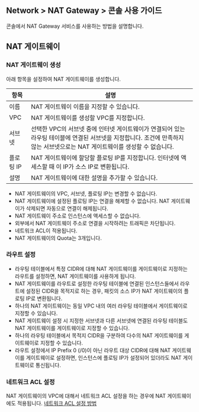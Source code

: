## Network > NAT Gateway > 콘솔 사용 가이드
콘솔에서 NAT Gateway 서비스를 사용하는 방법을 설명합니다.

## NAT 게이트웨이 

### NAT 게이트웨이 생성
아래 항목을 설정하여 NAT 게이트웨이를 생성합니다.

| 항목      | 설명                                                         |
| --------|------------------------------------------------------------ |
| 이름      | NAT 게이트웨이 이름을 지정할 수 있습니다. |
| VPC      | NAT 게이트웨이를 생성할 VPC를 지정합니다. |
| 서브넷     | 선택한 VPC의 서브넷 중에 인터넷 게이트웨이가 연결되어 있는 라우팅 테이블에 연결된 서브넷을 지정합니다. 조건에 만족하지 않는 서브넷으로는 NAT 게이트웨이를 생성할 수 없습니다.  |
| 플로팅 IP  | NAT 게이트웨이에 할당할 플로팅 IP를 지정합니다. 인터넷에 액세스할 때 이 IP가 소스 IP로 변환됩니다. |
| 설명      | NAT 게이트웨이에 대한 설명을 추가할 수 있습니다.  |

* NAT 게이트웨이의 VPC, 서브넷, 플로팅 IP는 변경할 수 없습니다.
* NAT 게이트웨이에 설정된 플로팅 IP는 연결을 해제할 수 없습니다. NAT 게이트웨이가 삭제되면 자동으로 연결이 해제됩니다.
* NAT 게이트웨이 주소로 인스턴스에 액세스할 수 없습니다.
* 외부에서 NAT 게이트웨이 주소로 연결을 시작하려는 트래픽은 차단됩니다.
* 네트워크 ACL이 적용됩니다.
* NAT 게이트웨이의 Quota는 3개입니다.

### 라우트 설정
* 라우팅 테이블에서 특정 CIDR에 대해 NAT 게이트웨이를 게이트웨이로 지정하는 라우트를 설정하면, NAT 게이트웨이를 사용하게 됩니다.
* NAT 게이트웨이를 라우트로 설정한 라우팅 테이블에 연결된 인스턴스들에서 라우트에 설정된 CIDR을 목적지로 하는 경우, 패킷의 소스 IP가 NAT 게이트웨이의 플로팅 IP로 변환됩니다.
* 하나의 NAT 게이트웨이는 동일 VPC 내의 여러 라우팅 테이블에서 게이트웨이로 지정할 수 있습니다.
* NAT 게이트웨이 설정 시 지정한 서브넷과 다른 서브넷에 연결된 라우팅 테이블도 NAT 게이트웨이를 게이트웨이로 지정할 수 있습니다.
* 하나의 라우팅 테이블에서 목적지 CIDR을 구분하여 다수의 NAT 게이트웨이를 게이트웨이로 지정할 수 있습니다.
* 라우트 설정에서 IP Prefix 0 (/0)이 아닌 라우트 대상 CIDR에 대해 NAT 게이트웨이를 게이트웨이로 설정하면, 인스턴스에 플로팅 IP가 설정되어 있더라도 NAT 게이트웨이로 통신됩니다.


### 네트워크 ACL 설정
NAT 게이트웨이의 VPC에 대해서 네트워크 ACL 설정을 하는 경우에 NAT 게이트웨이에도 적용됩니다. [네트워크 ACL 설정 방법](/Network/Network%20ACL/ko/overview/)
